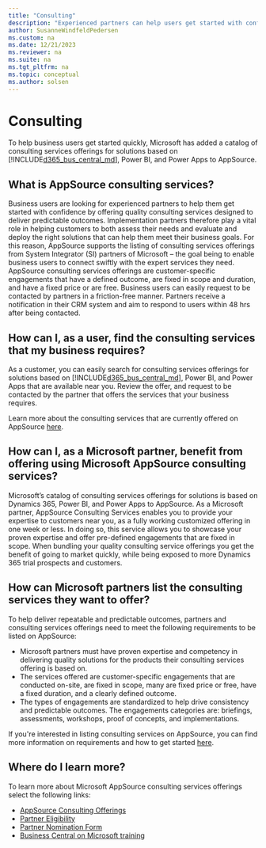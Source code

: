 ```yaml
---
title: "Consulting"
description: "Experienced partners can help users get started with confidence by offering quality consulting services designed to deliver predictable outcomes."
author: SusanneWindfeldPedersen
ms.custom: na
ms.date: 12/21/2023
ms.reviewer: na
ms.suite: na
ms.tgt_pltfrm: na
ms.topic: conceptual
ms.author: solsen
---
```


# Consulting

To help business users get started quickly, Microsoft has added a catalog of consulting services offerings for solutions based on [!INCLUDE[d365_bus_central_md](../includes/d365_bus_central_md.md)], Power BI, and Power Apps to AppSource. 

## What is AppSource consulting services?

Business users are looking for experienced partners to help them get started with confidence by offering quality consulting services designed to deliver predictable outcomes. Implementation partners therefore play a vital role in helping customers to both assess their needs and evaluate and deploy the right solutions that can help them meet their business goals. 
For this reason, AppSource supports the listing of consulting services offerings from System Integrator (SI) partners of Microsoft – the goal being to enable business users to connect swiftly with the expert services they need.  
AppSource consulting services offerings are customer-specific engagements that have a defined outcome, are fixed in scope and duration, and have a fixed price or are free. Business users can easily request to be contacted by partners in a friction-free manner. Partners receive a notification in their CRM system and aim to respond to users within 48 hrs after being contacted. 

## How can I, as a user, find the consulting services that my business requires?

As a customer, you can easily search for consulting services offerings for solutions based on [!INCLUDE[d365_bus_central_md](../includes/d365_bus_central_md.md)], Power BI, and Power Apps that are available near you. Review the offer, and request to be contacted by the partner that offers the services that your business requires. 

Learn more about the consulting services that are currently offered on AppSource [here](https://appsource.microsoft.com/marketplace/consulting-services?country=US&page=1).

## How can I, as a Microsoft partner, benefit from offering using Microsoft AppSource consulting services?

Microsoft’s catalog of consulting services offerings for solutions is based on Dynamics 365, Power BI, and Power Apps to AppSource. As a Microsoft partner, AppSource Consulting Services enables you to provide your expertise to customers near you, as a fully working customized offering in one week or less. In doing so, this service allows you to showcase your proven expertise and offer pre-defined engagements that are fixed in scope. When bundling your quality consulting service offerings you get the benefit of going to market quickly, while being exposed to more Dynamics 365 trial prospects and customers.

## How can Microsoft partners list the consulting services they want to offer?

To help deliver repeatable and predictable outcomes, partners and consulting services offerings need to meet the following requirements to be listed on AppSource:

- Microsoft partners must have proven expertise and competency in delivering quality solutions for the products their consulting services offering is based on. 
- The services offered are customer-specific engagements that are conducted on-site, are fixed in scope, many are fixed price or free, have a fixed duration, and a clearly defined outcome. 
- The types of engagements are standardized to help drive consistency and predictable outcomes. The engagements categories are: briefings, assessments, workshops, proof of concepts, and implementations. 

If you're interested in listing consulting services on AppSource, you can find more information on requirements and how to get started [here](https://smp-cdn-prod.azureedge.net/documents/Microsoft%20AppSource%20Partner%20Listing%20Guidelines.pdf). 

## Where do I learn more?

To learn more about Microsoft AppSource consulting services offerings select the following links:  
- [AppSource Consulting Offerings](https://appsource.microsoft.com/marketplace/consulting-services?country=US&page=1)  
- [Partner Eligibility](https://smp-cdn-prod.azureedge.net/documents/Microsoft%20AppSource%20Partner%20Listing%20Guidelines.pdf)  
- [Partner Nomination Form](https://appsource.microsoft.com/partners/list-consulting-service)  
- [Business Central on Microsoft training](/learn/dynamics365/business-central?WT.mc_id=dyn365bc_landingpage-docs)
